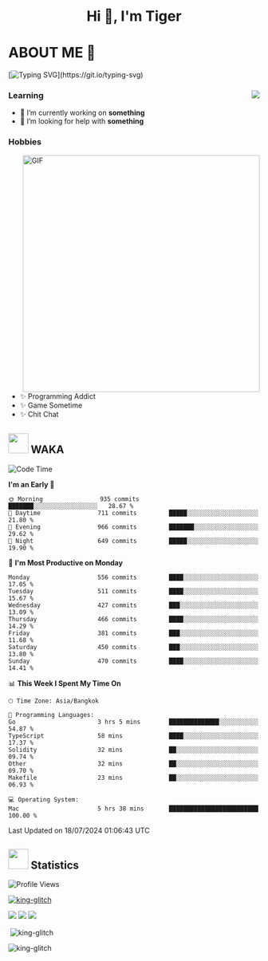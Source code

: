 <h1 align="center">Hi 👋, I'm Tiger</h1>




# ABOUT ME 💬

[![Typing SVG](https://readme-typing-svg.herokuapp.com?color=22F771&vCenter=true&lines=A+perssionate+developer+from+nowhere.)](https://git.io/typing-svg)

<div>
 <img align="right" src="https://spotify-github-profile.vercel.app/api/view?uid=12129734423&cover_image=false&theme=default&bar_color=22d016&bar_color_cover=true" />
 <h3>Learning</h3>
 
 <ul>
  <li>🔭 I’m currently working on <b>something</b></li>
  <li>🤝 I’m looking for help with <b>something</b></li>
 </ul>
 
</div>
<div>
 <h3>Hobbies</h3>
 <img align="right" height="475px"  alt="GIF" src="https://i.pinimg.com/originals/1f/b7/db/1fb7dbee557e5ed509f7517da8a84d58.gif" />
 <ul>
  <li>✨ Programming Addict</li>
  <li>✨ Game Sometime</li>
  <li>✨ Chit Chat</li>
 </ul>
 
</div>



## <img height="40" src="https://raw.githubusercontent.com/innng/innng/master/assets/kyubey.gif"/> WAKA

<!--START_SECTION:waka-->
![Code Time](http://img.shields.io/badge/Code%20Time-1%2C991%20hrs%2017%20mins-blue)

**I'm an Early 🐤** 

```text
🌞 Morning                935 commits         ███████░░░░░░░░░░░░░░░░░░   28.67 % 
🌆 Daytime                711 commits         █████░░░░░░░░░░░░░░░░░░░░   21.80 % 
🌃 Evening                966 commits         ███████░░░░░░░░░░░░░░░░░░   29.62 % 
🌙 Night                  649 commits         █████░░░░░░░░░░░░░░░░░░░░   19.90 % 
```
📅 **I'm Most Productive on Monday** 

```text
Monday                   556 commits         ████░░░░░░░░░░░░░░░░░░░░░   17.05 % 
Tuesday                  511 commits         ████░░░░░░░░░░░░░░░░░░░░░   15.67 % 
Wednesday                427 commits         ███░░░░░░░░░░░░░░░░░░░░░░   13.09 % 
Thursday                 466 commits         ████░░░░░░░░░░░░░░░░░░░░░   14.29 % 
Friday                   381 commits         ███░░░░░░░░░░░░░░░░░░░░░░   11.68 % 
Saturday                 450 commits         ███░░░░░░░░░░░░░░░░░░░░░░   13.80 % 
Sunday                   470 commits         ████░░░░░░░░░░░░░░░░░░░░░   14.41 % 
```


📊 **This Week I Spent My Time On** 

```text
🕑︎ Time Zone: Asia/Bangkok

💬 Programming Languages: 
Go                       3 hrs 5 mins        ██████████████░░░░░░░░░░░   54.87 % 
TypeScript               58 mins             ████░░░░░░░░░░░░░░░░░░░░░   17.37 % 
Solidity                 32 mins             ██░░░░░░░░░░░░░░░░░░░░░░░   09.74 % 
Other                    32 mins             ██░░░░░░░░░░░░░░░░░░░░░░░   09.70 % 
Makefile                 23 mins             ██░░░░░░░░░░░░░░░░░░░░░░░   06.93 % 

💻 Operating System: 
Mac                      5 hrs 38 mins       █████████████████████████   100.00 % 
```


 Last Updated on 18/07/2024 01:06:43 UTC
<!--END_SECTION:waka-->
## <img height="40" src="https://raw.githubusercontent.com/innng/innng/master/assets/kyubey.gif"/> Statistics
![Profile Views](https://komarev.com/ghpvc/?username=king-glitch)  

<p align="left"> 
 <a href="https://github.com/ryo-ma/github-profile-trophy">
  <img src="https://github-profile-trophy.vercel.app/?username=king-glitch&theme=dracula" alt="king-glitch" />
 </a> </p>

![](https://github-profile-summary-cards.vercel.app/api/cards/profile-details?username=king-glitch&theme=dracula)
![](https://github-profile-summary-cards.vercel.app/api/cards/stats?username=king-glitch&theme=dracula) 
![](https://github-profile-summary-cards.vercel.app/api/cards/productive-time?username=king-glitch&theme=dracula)


<p>&nbsp;<img align="center" src="https://github-readme-stats.vercel.app/api?username=king-glitch&theme=dracula" alt="king-glitch" /></p>

<p><img align="center" src="https://github-readme-streak-stats.herokuapp.com/?user=king-glitch&theme=dracula" alt="king-glitch" /></p>
